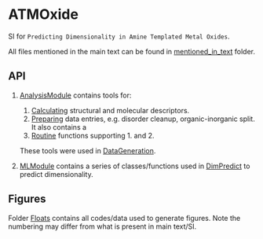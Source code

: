 # ATMOxide
SI for `Predicting Dimensionality in Amine Templated Metal Oxides`.

All files mentioned in the main text can be found in [mentioned_in_text](./mentioned_in_text) folder.

## API
1. [AnalysisModule](./AnalysisModule) contains tools for:
    1. [Calculating](./AnalysisModule/calculator) structural and molecular descriptors.
    2. [Preparing](./AnalysisModule/prepare) data entries, e.g. disorder cleanup, organic-inorganic split. It also contains a 
    3. [Routine](./AnalysisModule/routines) functions supporting 1. and 2.

    These tools were used in [DataGeneration](DataGeneration).

2. [MLModule](./MLModule) contains a series of classes/functions used in [DimPredict](DimPredict) to predict dimensionality.

## Figures
Folder [Floats](./Floats) contains all codes/data used to generate figures. Note the numbering may differ from what is present in main text/SI.